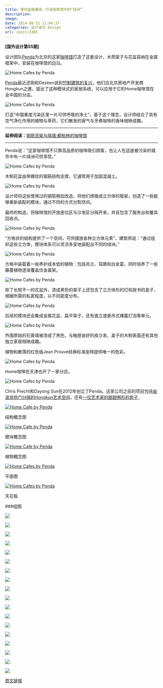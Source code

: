 ```yaml
---
title: 室内盆栽模块，打造咖啡馆中的“绿洲”
description: 
image: 
date: 2014-08-31 11:04:37
categories: 设计译文 Design
url: /post/3385
---
```


**[国外设计第55期]**

设计团队[Penda](http://www.dezeen.com/tag/penda)为北京的这家[咖啡馆](http://www.dezeen.com/tag/cafes)打造了这套设计，木质架子与花盆容纳在金属框架中，安装在咖啡馆的边沿。

![Home Cafes by Penda](http://static.dezeen.com/uploads/2014/08/Home_Cafes_by_Penda_dezeen_468_8.jpg)

[Penda](http://www.home-of-penda.com/)最近还刚和Dezeen说到[竹制建筑的复兴](http://www.dezeen.com/2014/07/18/penda-chris-precht-interview-bamboo-architecture/)，他们应北京房地产开发商Hongkun之邀，提出了这种模块式的家居系统，可以应用于它的Home咖啡馆在全中国的分店。

![Home Cafes by Penda](http://static.dezeen.com/uploads/2014/08/Home_Cafes_by_Penda_dezeen_468_11.jpg)

打造“中国重度污染区里一片可供呼吸的净土”，基于这个理念，设计师结合了具有空气净化作用的植物与草药，它们散发的香气与烹煮咖啡的香味相映成趣。

* * *

**延伸阅读：**[钢筋货架与隔墙:都柏林的咖啡馆](http://www.dezeen.com/2013/12/20/reinforcing-steel-creates-shelves-and-partitions-in-dublin-bear-market-coffee-shop-by-vav-architects/)

* * *

Penda说：“这家咖啡馆不只靠高品质的咖啡吸引顾客，也让人在这座被污染的城市中有一片绿洲可供享受。”

![Home Cafes by Penda](http://static.dezeen.com/uploads/2014/08/Home_Cafes_by_Penda_dezeen_468_1.jpg)

木制花盆由带螺纹的钢筋结构支撑，它通常用于加固混凝土。

![Home Cafes by Penda](http://static.dezeen.com/uploads/2014/08/Home_Cafes_by_Penda_dezeen_468_3.jpg)

设计师将这些使用过的钢筋稍加改造，将他们焊接成立方体的框架，创造了一些能够重新装配的模块，通过不同的方式分割空间。

最终的构造，将咖啡馆的开放座位区与沙发区分隔开来，并且包含了服务台和餐具回收点。

![Home Cafes by Penda](http://static.dezeen.com/uploads/2014/08/Home_Cafes_by_Penda_dezeen_468_5.jpg)

“方格状的结构提供了一个空间，可供摆放各种立方体元素”，建筑师说：“通过组织这些立方体，模块体系可以灵活多变地装配出不同的绿洲。”

![Home Cafes by Penda](http://static.dezeen.com/uploads/2014/08/Home_Cafes_by_Penda_dezeen_468_6.jpg)

方格中装载着一些养护成本低的植物：包括吊兰、耳蕨和白金葛，同时培养了一些藤蔓植物逐渐覆盖住金属架。

![Home Cafes by Penda](http://static.dezeen.com/uploads/2014/08/Home_Cafes_by_Penda_dezeen_468_7.jpg)

除了长短不一的花盆外，漆成黑色的架子上还包含了立方体形的灯和放书的盒子，根据所需的私密程度，以不同密度分布。

![Home Cafes by Penda](http://static.dezeen.com/uploads/2014/08/Home_Cafes_by_Penda_dezeen_468_18.jpg)

后续的模块还会集成金属花盆、扁平架子，还有直立或悬吊式裸露灯泡等单元。

![Home Cafes by Penda](http://static.dezeen.com/uploads/2014/08/Home_Cafes_by_Penda_dezeen_468_25.jpg)

外围原始的石膏墙被漆成了黑色，与触感良好的皮沙发、盒子的木制表面还有其他独立家居相映成趣。

植物和散落的红色版Jean Prouve经典标准座椅提供唯一的色彩。

![Home Cafes by Penda](http://static.dezeen.com/uploads/2014/08/Home_Cafes_by_Penda_dezeen_468_23.jpg)

Home咖啡在天津也开了一家分店。 

![Home Cafes by Penda](http://static.dezeen.com/uploads/2014/08/Home_Cafes_by_Penda_dezeen_468_10.jpg)

Chris Precht和Dayong Sun在2012年创立了Penda。这家公司之前的项目包括[由波状拱门分隔的Hongkun艺术空间](http://www.dezeen.com/2014/01/16/beijing-art-gallery-penda-topsy-turvy-archways/)，还有[一位艺术家的甜甜圈形的房子 ](http://www.dezeen.com/2014/07/04/penda-doughnut-shaped-house-o-beijing/).

[![Home Cafe by Penda](http://static.dezeen.com/uploads/2014/08/Home_Cafes_by_Penda_dezeen_11.gif)](http://static.dezeen.com/uploads/2014/08/Home_Cafes_by_Penda_dezeen_11_1000.gif)

结构概念图

[![Home Cafe by Penda](http://static.dezeen.com/uploads/2014/08/Home_Cafes_by_Penda_dezeen_10.gif)](http://static.dezeen.com/uploads/2014/08/Home_Cafes_by_Penda_dezeen_10_1000.gif)

模块概念图

[![Home Cafe by Penda](http://static.dezeen.com/uploads/2014/08/Home_Cafes_by_Penda_dezeen_12.gif)](http://static.dezeen.com/uploads/2014/08/Home_Cafes_by_Penda_dezeen_12_1000.gif)

植物概念图

[![Home Cafes by Penda](http://static.dezeen.com/uploads/2014/08/Home_Cafes_by_Penda_dezeen_4.gif)](http://static.dezeen.com/uploads/2014/08/Home_Cafes_by_Penda_dezeen_4_1000.gif)

平面图

[![Home Cafes by Penda](http://static.dezeen.com/uploads/2014/08/Home_Cafes_by_Penda_dezeen_3.gif)](http://static.dezeen.com/uploads/2014/08/Home_Cafes_by_Penda_dezeen_3_1000.gif)

天花板

###组图

![](http://static.dezeen.com/uploads/2014/08/Home_Cafes_by_Penda_dezeen_784_6.jpg)

![](http://static.dezeen.com/uploads/2014/08/Home_Cafes_by_Penda_dezeen_784_2.jpg)

![](http://static.dezeen.com/uploads/2014/08/Home_Cafes_by_Penda_dezeen_784_4.jpg)

![](http://static.dezeen.com/uploads/2014/08/Home_Cafes_by_Penda_dezeen_784_5.jpg)

![](http://static.dezeen.com/uploads/2014/08/Home_Cafes_by_Penda_dezeen_784_8.jpg)

![](http://static.dezeen.com/uploads/2014/08/Home_Cafes_by_Penda_dezeen_784_7.jpg)

![](http://static.dezeen.com/uploads/2014/08/Home_Cafes_by_Penda_dezeen_784_9.jpg)

![](http://static.dezeen.com/uploads/2014/08/Home_Cafes_by_Penda_dezeen_784_12.jpg)

![](http://static.dezeen.com/uploads/2014/08/Home_Cafes_by_Penda_dezeen_784_14.jpg)

![](http://static.dezeen.com/uploads/2014/08/Home_Cafes_by_Penda_dezeen_784_15.jpg)

![](http://static.dezeen.com/uploads/2014/08/Home_Cafes_by_Penda_dezeen_784_11.jpg)

![](http://static.dezeen.com/uploads/2014/08/Home_Cafes_by_Penda_dezeen_784_0.jpg)

![](http://static.dezeen.com/uploads/2014/08/Home_Cafes_by_Penda_dezeen_784_3.jpg)

![](http://static.dezeen.com/uploads/2014/08/Home_Cafes_by_Penda_dezeen_784_1.jpg)

![](http://static.dezeen.com/uploads/2014/08/Home_Cafes_by_Penda_dezeen_784_10.jpg)

![](http://static.dezeen.com/uploads/2014/08/Home_Cafes_by_Penda_dezeen_784_13.jpg)

![](http://static.dezeen.com/uploads/2014/08/Home_Cafes_by_Penda_dezeen_784_17.jpg)

![](http://static.dezeen.com/uploads/2014/08/Home_Cafes_by_Penda_dezeen_784_16.jpg)

[原文链接](http://www.dezeen.com/2014/08/27/home-cafe-penda-metal-frame-modular-shelves-planters-china/)